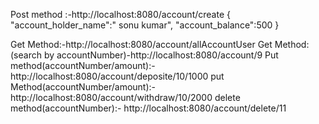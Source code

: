 Post method :-http://localhost:8080/account/create
{
    "account_holder_name":" sonu  kumar",
    "account_balance":500
}

Get Method:-http://localhost:8080/account/allAccountUser
Get Method:(search by accountNumber)-http://localhost:8080/account/9 
Put method(accountNumber/amount):-http://localhost:8080/account/deposite/10/1000
put Method(accountNumber/amount):-http://localhost:8080/account/withdraw/10/2000
delete method(accountNumber):- http://localhost:8080/account/delete/11
